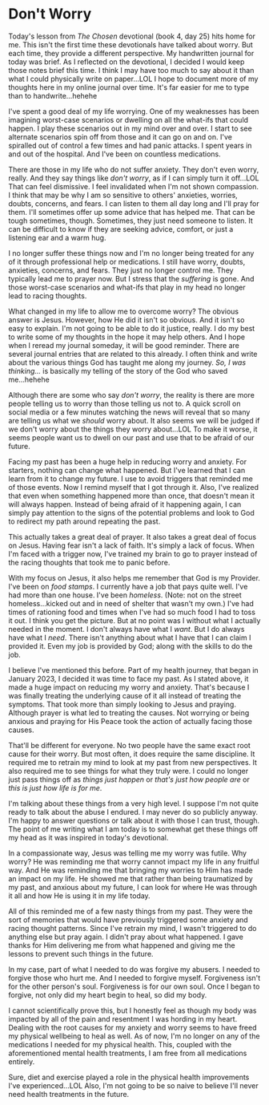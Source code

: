 # Don't Worry

Today's lesson from *The Chosen* devotional (book 4, day 25) hits home for me. This isn't the first time these devotionals have talked about worry. But each time, they provide a different perspective. My handwritten journal for today was brief. As I reflected on the devotional, I decided I would keep those notes brief this time. I think I may have too much to say about it than what I could physically write on paper...LOL I hope to document more of my thoughts here in my online journal over time. It's far easier for me to type than to handwrite...hehehe

I've spent a good deal of my life worrying. One of my weaknesses has been imagining worst-case scenarios or dwelling on all the what-ifs that could happen. I play these scenarios out in my mind over and over. I start to see alternate scenarios spin off from those and it can go on and on. I've spiralled out of control a few times and had panic attacks. I spent years in and out of the hospital. And I've been on countless medications.

There are those in my life who do not suffer anxiety. They don't even worry, really. And they say things like *don't worry*, as if I can simply turn it off...LOL That can feel dismissive. I feel invalidated when I'm not shown compassion. I think that may be why I am so sensitive to others' anxieties, worries, doubts, concerns, and fears. I can listen to them all day long and I'll pray for them. I'll sometimes offer up some advice that has helped me. That can be tough sometimes, though. Sometimes, they just need someone to listen. It can be difficult to know if they are seeking advice, comfort, or just a listening ear and a warm hug.

I no longer suffer these things now and I'm no longer being treated for any of it through professional help or medications. I still have worry, doubts, anxieties, concerns, and fears. They just no longer control me. They typically lead me to prayer now. But I stress that the *suffering* is gone. And those worst-case scenarios and what-ifs that play in my head no longer lead to racing thoughts.

What changed in my life to allow me to overcome worry? The obvious answer is Jesus. However, how He did it isn't so obvious. And it isn't so easy to explain. I'm not going to be able to do it justice, really. I do my best to write some of my thoughts in the hope it may help others. And I hope when I reread my journal someday, it will be good reminder. There are several journal entries that are related to this already. I often think and write about the various things God has taught me along my journey. *So, I was thinking...* is basically my telling of the story of the God who saved me...hehehe

Although there are some who say *don't worry*, the reality is there are more people telling us to worry than those telling us not to. A quick scroll on social media or a few minutes watching the news will reveal that so many are telling us what we *should* worry about. It also seems we will be judged if we don't worry about the things they worry about...LOL To make it worse, it seems people want us to dwell on our past and use that to be afraid of our future.

Facing my past has been a huge help in reducing worry and anxiety. For starters, nothing can change what happened. But I've learned that I can learn from it to change my future. I use to avoid triggers that reminded me of those events. Now I remind myself that I got through it. Also, I've realized that even when something happened more than once, that doesn't mean it will always happen. Instead of being afraid of it happening again, I can simply pay attention to the signs of the potential problems and look to God to redirect my path around repeating the past.

This actually takes a great deal of prayer. It also takes a great deal of focus on Jesus. Having fear isn't a lack of faith. It's simply a lack of focus. When I'm faced with a trigger now, I've trained my brain to go to prayer instead of the racing thoughts that took me to panic before.

With my focus on Jesus, it also helps me remember that God is my Provider. I've been on *food stamps*. I currently have a job that pays quite well. I've had more than one house. I've been *homeless*. (Note: not on the street homeless...kicked out and in need of shelter that wasn't my own.) I've had times of rationing food and times when I've had so much food I had to toss it out. I think you get the picture. But at no point was I without what I actually needed in the moment. I don't always have what I *want*. But I do always have what I *need*. There isn't anything about what I have that I can claim I provided it. Even my job is provided by God; along with the skills to do the job.

I believe I've mentioned this before. Part of my health journey, that began in January 2023, I decided it was time to face my past. As I stated above, it made a huge impact on reducing my worry and anxiety. That's because I was finally treating the underlying cause of it all instead of treating the symptoms. That took more than simply looking to Jesus and praying. Although prayer is what led to treating the causes. Not worrying or being anxious and praying for His Peace took the action of actually facing those causes.

That'll be different for everyone. No two people have the same exact root cause for their worry. But most often, it does require the same discipline. It required me to retrain my mind to look at my past from new perspectives. It also required me to see things for what they truly were. I could no longer just pass things off as *things just happen* or *that's just how people are* or *this is just how life is for me*.

I'm talking about these things from a very high level. I suppose I'm not quite ready to talk about the abuse I endured. I may never do so publicly anyway. I'm happy to answer questions or talk about it with those I can trust, though. The point of me writing what I am today is to somewhat get these things off my head as it was inspired in today's devotional.

In a compassionate way, Jesus was telling me my worry was futile. Why worry? He was reminding me that worry cannot impact my life in any fruitful way. And He was reminding me that bringing my worries to Him has made an impact on my life. He showed me that rather than being traumatized by my past, and anxious about my future, I can look for where He was through it all and how He is using it in my life today.

All of this reminded me of a few nasty things from my past. They were the sort of memories that would have previously triggered some anxiety and racing thought patterns. Since I've retrain my mind, I wasn't triggered to do anything else but pray again. I didn't pray about what happened. I gave thanks for Him delivering me from what happened and giving me the lessons to prevent such things in the future.

In my case, part of what I needed to do was forgive my abusers. I needed to forgive those who hurt me. And I needed to forgive myself. Forgiveness isn't for the other person's soul. Forgiveness is for our own soul. Once I began to forgive, not only did my heart begin to heal, so did my body.

I cannot scientifically prove this, but I honestly feel as though my body was impacted by all of the pain and resentment I was hording in my heart. Dealing with the root causes for my anxiety and worry seems to have freed my physical wellbeing to heal as well. As of now, I'm no longer on any of the medications I needed for my physical health. This, coupled with the aforementioned mental health treatments, I am free from all medications entirely.

Sure, diet and exercise played a role in the physical health improvements I've experienced...LOL Also, I'm not going to be so naive to believe I'll never need health treatments in the future.